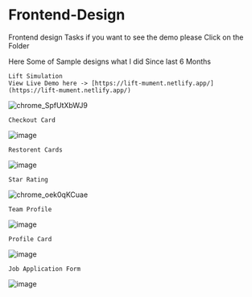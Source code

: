 # Frontend-Design
Frontend design Tasks
if you want to see the demo please Click on the Folder

Here Some of Sample designs what I did Since last 6 Months

  	Lift Simulation 
	View Live Demo here -> [https://lift-mument.netlify.app/](https://lift-mument.netlify.app/)
![chrome_SpfUtXbWJ9](https://github.com/user-attachments/assets/3c31417f-a75e-4090-800e-509ae7479f0b)

  	Checkout Card
![image](https://github.com/user-attachments/assets/1bf4f071-0a01-46f3-be08-99dddac37048)

  	Restorent Cards 
![image](https://github.com/user-attachments/assets/6dad916d-d8a0-4117-b572-1c4f59d2bb3d)

	Star Rating 
![chrome_oek0qKCuae](https://github.com/user-attachments/assets/72dc3cbd-7f1a-4609-a0e7-abe4305a37de)

 	Team Profile
![image](https://github.com/user-attachments/assets/e82cdd5d-c34b-4d0c-aaf6-e64a855ec10a)

 	Profile Card
![image](https://github.com/user-attachments/assets/8a33888c-fae2-49e2-811c-e21fd9ae7453)

  	Job Application Form
![image](https://github.com/user-attachments/assets/a07c1743-7455-4f0a-9da6-f6709b4c279d)



